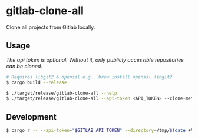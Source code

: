 # gitlab-clone-all

Clone all projects from Gitlab locally.

## Usage

*The api token is optional. Without it, only publicly accessible repositories can be cloned.*

```sh
# Requires libgit2 & openssl e.g. `brew install openssl libgit2`
$ cargo build --release

$ ./target/release/gitlab-clone-all --help
$ ./target/release/gitlab-clone-all --api-token <API_TOKEN> --clone-method=https --directory=/tmp/
```


## Development

```sh
$ cargo r -- --api-token="$GITLAB_API_TOKEN" --directory=/tmp/$(date +%s) --clone-method=ssh
```
